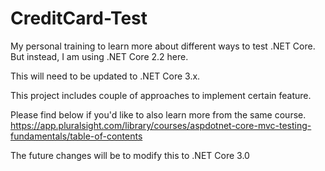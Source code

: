 # CreditCard-Test

My personal training to learn more about different ways to test .NET Core. But instead, I am using .NET Core 2.2 here.

This will need to be updated to .NET Core 3.x.

This project includes couple of approaches to implement certain feature.

Please find below if you'd like to also learn more from the same course.<br />
https://app.pluralsight.com/library/courses/aspdotnet-core-mvc-testing-fundamentals/table-of-contents

The future changes will be to modify this to .NET Core 3.0
